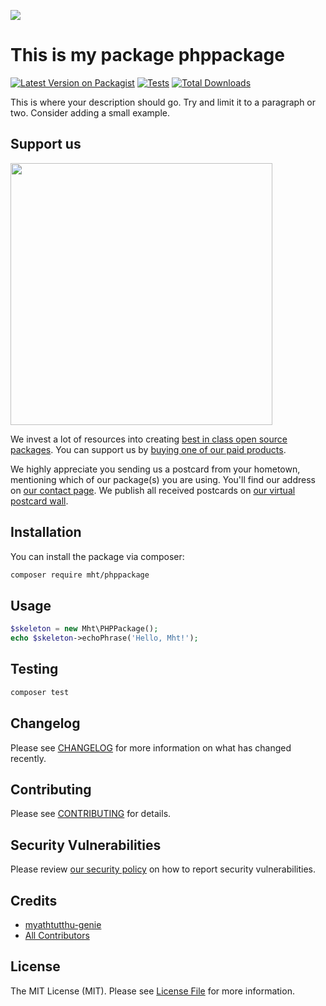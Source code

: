 
[<img src="https://github-ads.s3.eu-central-1.amazonaws.com/support-ukraine.svg?t=1" />](https://supportukrainenow.org)

# This is my package phppackage

[![Latest Version on Packagist](https://img.shields.io/packagist/v/mht/phppackage.svg?style=flat-square)](https://packagist.org/packages/mht/phppackage)
[![Tests](https://github.com/mht/phppackage/actions/workflows/run-tests.yml/badge.svg?branch=main)](https://github.com/mht/phppackage/actions/workflows/run-tests.yml)
[![Total Downloads](https://img.shields.io/packagist/dt/mht/phppackage.svg?style=flat-square)](https://packagist.org/packages/mht/phppackage)

This is where your description should go. Try and limit it to a paragraph or two. Consider adding a small example.

## Support us

[<img src="https://github-ads.s3.eu-central-1.amazonaws.com/PHPPackage.jpg?t=1" width="419px" />](https://spatie.be/github-ad-click/PHPPackage)

We invest a lot of resources into creating [best in class open source packages](https://spatie.be/open-source). You can support us by [buying one of our paid products](https://spatie.be/open-source/support-us).

We highly appreciate you sending us a postcard from your hometown, mentioning which of our package(s) you are using. You'll find our address on [our contact page](https://spatie.be/about-us). We publish all received postcards on [our virtual postcard wall](https://spatie.be/open-source/postcards).

## Installation

You can install the package via composer:

```bash
composer require mht/phppackage
```

## Usage

```php
$skeleton = new Mht\PHPPackage();
echo $skeleton->echoPhrase('Hello, Mht!');
```

## Testing

```bash
composer test
```

## Changelog

Please see [CHANGELOG](CHANGELOG.md) for more information on what has changed recently.

## Contributing

Please see [CONTRIBUTING](https://github.com/spatie/.github/blob/main/CONTRIBUTING.md) for details.

## Security Vulnerabilities

Please review [our security policy](../../security/policy) on how to report security vulnerabilities.

## Credits

- [myathtutthu-genie](https://github.com/myathtutthu-genie)
- [All Contributors](../../contributors)

## License

The MIT License (MIT). Please see [License File](LICENSE.md) for more information.
